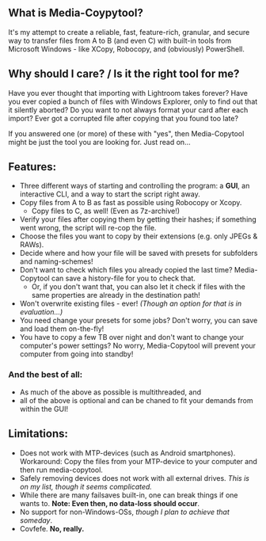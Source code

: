 ## What is Media-Coypytool?
It's my attempt to create a reliable, fast, feature-rich, granular, and secure way to transfer files from A to B (and even C) with built-in tools from Microsoft Windows - like XCopy, Robocopy, and (obviously) PowerShell.

## Why should I care? / Is it the right tool for me?
Have you ever thought that importing with Lightroom takes forever? Have you ever copied a bunch of files with Windows Explorer, only to find out that it silently aborted? Do you want to not always format your card after each import? Ever got a corrupted file after copying that you found too late?

If you answered one (or more) of these with "yes", then Media-Copytool might be just the tool you are looking for. Just read on...

## Features:
- Three different ways of starting and controlling the program: a **GUI**, an interactive CLI, and a way to start the script right away.
- Copy files from A to B as fast as possible using Robocopy or Xcopy.
  - Copy files to C, as well! (Even as 7z-archive!)
- Verify your files after copying them by getting their hashes; if something went wrong, the script will re-cop the file.
- Choose the files you want to copy by their extensions (e.g. only JPEGs & RAWs).
- Decide where and how your file will be saved with presets for subfolders and naming-schemes!
- Don't want to check which files you already copied the last time? Media-Copytool can save a history-file for you to check that.
  - Or, if you don't want that, you can also let it check if files with the same properties are already in the destination path!
- Won't overwrite existing files - ever! _(Though an option for that is in evaluation...)_
- You need change your presets for some jobs? Don't worry, you can save and load them on-the-fly!
- You have to copy a few TB over night and don't want to change your computer's power settings? No worry, Media-Copytool will prevent your computer from going into standby!

### And the best of all:
- As much of the above as possible is multithreaded, and
- all of the above is optional and can be chaned to fit your demands from within the GUI!


## Limitations:
- Does not work with MTP-devices (such as Android smartphones). Workaround: Copy the files from your MTP-device to your computer and then run media-copytool.
- Safely removing devices does not work with all external drives. *This is on my list, though it seems complicated.*
- While there are many failsaves built-in, one can break things if one wants to. **Note: Even then, no data-loss should occur**.
- No support for non-Windows-OSs, *though I plan to achieve that someday*.
- Covfefe. **No, really.**

